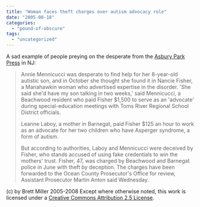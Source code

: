 ```yaml
---
title: "Woman faces theft charges over autism advocacy role"
date: "2005-08-18"
categories: 
  - "pound-of-obscure"
tags: 
  - "uncategorized"
---
```


A sad example of people preying on the desperate from the [Asbury Park Press](http://www.app.com/apps/pbcs.dll/article?AID=/20050818/NEWS/508180442/1070/NEWS02) in NJ:

> Annie Mennicucci was desperate to find help for her 8-year-old autistic son, and in October she thought she found it in Nancie Fisher, a Manahawkin woman who advertised expertise in the disorder. 'She said she'd have my son talking in two weeks,' said Mennicucci, a Beachwood resident who paid Fisher $1,500 to serve as an 'advocate' during special-education meetings with Toms River Regional School District officials.  
>   
> Leanne Laboy, a mother in Barnegat, paid Fisher $125 an hour to work as an advocate for her two children who have Asperger syndrome, a form of autism.  
>   
> But according to authorities, Laboy and Mennicucci were deceived by Fisher, who stands accused of using fake credentials to win the mothers' trust. Fisher, 47, was charged by Beachwood and Barnegat police in June with theft by deception. The charges have been forwarded to the Ocean County Prosecutor's Office for review, Assistant Prosecutor Martin Anton said Wednesday.

(c) by Brett Miller 2005-2008 Except where otherwise noted, this work is licensed under a [Creative Commons Attribution 2.5 License](http://creativecommons.org/licenses/by/2.5/).
